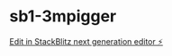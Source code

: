 # sb1-3mpigger

[Edit in StackBlitz next generation editor ⚡️](https://stackblitz.com/~/github.com/whosdeepak/sb1-3mpigger)